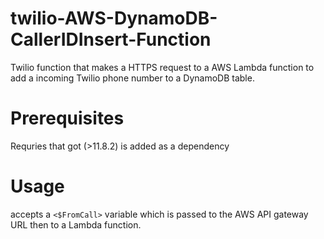 # twilio-AWS-DynamoDB-CallerIDInsert-Function
Twilio function that makes a HTTPS request to a AWS Lambda function to add a incoming Twilio phone number to a DynamoDB table.

# Prerequisites
Requries that got (>11.8.2) is added as a dependency

# Usage
accepts a `<$FromCall>` variable which is passed to the AWS API gateway URL then to a Lambda function.
